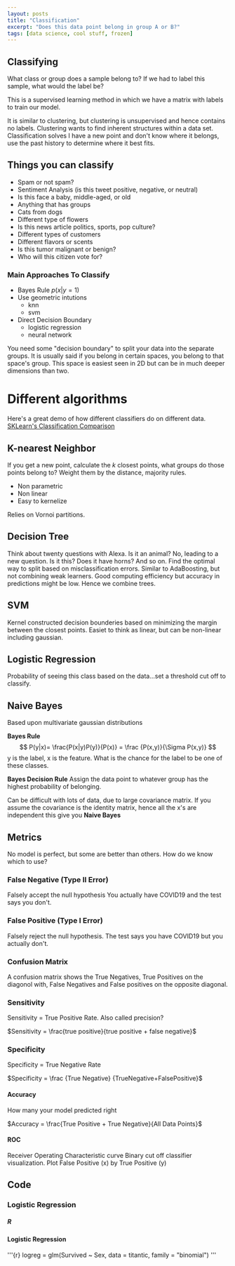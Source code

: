 ```yaml
---
layout: posts
title: "Classification"
excerpt: "Does this data point belong in group A or B?"
tags: [data science, cool stuff, frozen]
---
```


## Classifying
What class or group does a sample belong to? If we had to label this sample, what would the label be?

This is a supervised learning method in which we have a matrix with labels to train our model.

It is similar to clustering, but clustering is unsupervised and hence contains no labels. Clustering wants to find inherent structures within a data set. Classification solves I have a new point and don't know where it belongs, use the past history to determine where it best fits.

## Things you can classify
- Spam or not spam?
- Sentiment Analysis (is this tweet positive, negative, or neutral)
- Is this face a baby, middle-aged, or old
- Anything that has groups
- Cats from dogs
- Different type of flowers
- Is this news article politics, sports, pop culture?
- Different types of customers
- Different flavors or scents
- Is this tumor malignant or benign?
- Who will this citizen vote for?

### Main Approaches To Classify

- Bayes Rule $p(x|y=1)$
- Use geometric intutions
    - knn
    - svm
- Direct Decision Boundary
    - logistic regression
    - neural network


You need some "decision boundary" to split your data into the separate groups. It is usually said if you belong in certain spaces, you belong to that space's group. This space is easiest seen in 2D but can be in much deeper dimensions than two.


# Different algorithms

Here's a great demo of how different classifiers do on different data. [SKLearn's Classification Comparison](https://scikit-learn.org/stable/auto_examples/classification/plot_classifier_comparison.html)

## K-nearest Neighbor
If you get a new point, calculate the *k* closest points, what groups do those points belong to? Weight them by the distance, majority rules.

- Non parametric
- Non linear
- Easy to kernelize

Relies on Vornoi partitions.

## Decision Tree
Think about twenty questions with Alexa. Is it an animal? No, leading to a new question. Is it this? Does it have horns? And so on. Find the optimal way to split based on misclassification errors. Similar to AdaBoosting, but not combining weak learners. Good computing efficiency but accuracy in predictions might be low. Hence we combine trees.

## SVM
Kernel constructed decision bounderies based on minimizing the margin between the closest points. Easiet to think as linear, but can be non-linear including gaussian.

## Logistic Regression

Probability of seeing this class based on the data...set a threshold cut off to classify.

## Naive Bayes

Based upon multivariate gaussian distributions

**Bayes Rule**
$$ P(y|x)= \frac{P(x|y)P(y)}{P(x)} = \frac {P(x,y)}{\Sigma P(x,y)} $$
y is the label, x is the feature. What is the chance for the label to be one of these classes.

**Bayes Decision Rule**
Assign the data point to whatever group has the highest probability of belonging.

Can be difficult with lots of data, due to large covariance matrix. If you assume the covariance is the identity matrix, hence all the x's are independent this give you **Naive Bayes**



## Metrics
No model is perfect, but some are better than others. How do we know which to use?

### False Negative (Type II Error)
Falsely accept the null hypothesis
You actually have COVID19 and the test says you don't.

### False Positive (Type I Error)
Falsely reject the null hypothesis.
The test says you have COVID19 but you actually don't.

### Confusion Matrix
A confusion matrix shows the True Negatives, True Positives on the diagonol with, False Negatives and False positives on the opposite diagonal.

### Sensitivity
Sensitivity = True Positive Rate. Also called precision?

$Sensitivity = \frac{true positive}{true positive + false negative}$

### Specificity
Specificity = True Negative Rate

$Specificity = \frac {True Negative} {TrueNegative+FalsePositive}$

#### Accuracy
How many your model predicted right

$Accuracy = \frac{True Positive + True Negative}{All Data Points}$

#### ROC
Receiver Operating Characteristic curve
Binary cut off classifier visualization.
Plot False Positive (x) by True Positive (y)









## Code



### Logistic Regression

##### R
#### Logistic Regression
'''{r}
logreg = glm(Survived ~ Sex, data = titantic, family = "binomial")
'''
